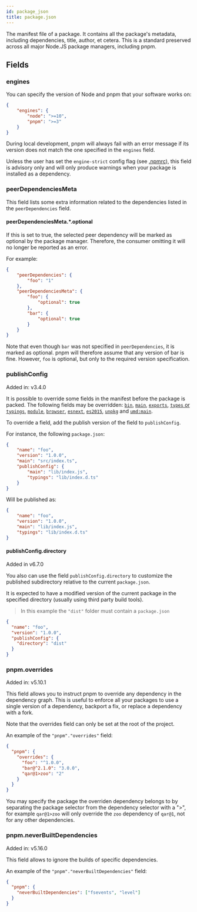 ```yaml
---
id: package_json
title: package.json
---
```


The manifest file of a package. It contains all the package's metadata,
including dependencies, title, author, et cetera. This is a standard preserved
across all major Node.JS package managers, including pnpm.

## Fields

### engines

You can specify the version of Node and pnpm that your software works on:

```json
{
    "engines": {
        "node": ">=10",
        "pnpm": ">=3"
    }
}
```

During local development, pnpm will always fail with an error message
if its version does not match the one specified in the `engines` field.

Unless the user has set the `engine-strict` config flag (see [.npmrc]), this
field is advisory only and will only produce warnings when your package is
installed as a dependency.

[.npmrc]: ./npmrc.md#engine-strict

### peerDependenciesMeta

This field lists some extra information related to the dependencies listed in
the `peerDependencies` field.

#### peerDependenciesMeta.*.optional

If this is set to true, the selected peer dependency will be marked as optional
by the package manager. Therefore, the consumer omitting it will no longer be
reported as an error.

For example:
```json
{
    "peerDependencies": {
        "foo": "1"
    },
    "peerDependenciesMeta": {
        "foo": {
            "optional": true
        },
        "bar": {
            "optional": true
        }
    }
}
```

Note that even though `bar` was not specified in `peerDependencies`, it is
marked as optional. pnpm will therefore assume that any version of bar is fine.
However, `foo` is optional, but only to the required version specification.

### publishConfig

Added in: v3.4.0

It is possible to override some fields in the manifest before the package is
packed.
The following fields may be overridden:
[`bin`](https://github.com/stereobooster/package.json#bin),
[`main`](https://github.com/stereobooster/package.json#main),
[`exports`](https://nodejs.org/api/esm.html#esm_package_exports),
[`types` or `typings`](https://github.com/stereobooster/package.json#types),
[`module`](https://github.com/stereobooster/package.json#module),
[`browser`](https://github.com/stereobooster/package.json#browser),
[`esnext`](https://github.com/stereobooster/package.json#esnext),
[`es2015`](https://github.com/stereobooster/package.json#es2015),
[`unpkg`](https://github.com/stereobooster/package.json#unpkg-1) and
[`umd:main`](https://github.com/stereobooster/package.json#microbundle).

To override a field, add the publish version of the field to `publishConfig`.

For instance, the following `package.json`:

```json
{
    "name": "foo",
    "version": "1.0.0",
    "main": "src/index.ts",
    "publishConfig": {
        "main": "lib/index.js",
        "typings": "lib/index.d.ts"
    }
}
```

Will be published as:

```json
{
    "name": "foo",
    "version": "1.0.0",
    "main": "lib/index.js",
    "typings": "lib/index.d.ts"
}
```

#### publishConfig.directory

Added in v6.7.0

You also can use the field `publishConfig.directory` to customize the published subdirectory relative to the current `package.json`.

It is expected to have a modified version of the current package in the specified directory (usually using third party build tools).

> In this example the `"dist"` folder must contain a `package.json`

```json
{
  "name": "foo",
  "version": "1.0.0",
  "publishConfig": {
    "directory": "dist"
  }
}
```
### pnpm.overrides

Added in: v5.10.1

This field allows you to instruct pnpm to override any dependency in the
dependency graph. This is useful to enforce all your packages to use a single
version of a dependency, backport a fix, or replace a dependency with a fork.

Note that the overrides field can only be set at the root of the project.

An example of the `"pnpm"."overrides"` field:

```json
{
  "pnpm": {
    "overrides": {
      "foo": "^1.0.0",
      "bar@^2.1.0": "3.0.0",
      "qar@1>zoo": "2"
    }
  }
}
```

You may specify the package the overriden dependency belongs to by
separating the package selector from the dependency selector with a ">", for
example `qar@1>zoo` will only override the `zoo` dependency of `qar@1`, not for
any other dependencies.

### pnpm.neverBuiltDependencies

Added in: v5.16.0

This field allows to ignore the builds of specific dependencies.

An example of the `"pnpm"."neverBuiltDependencies"` field:

```json
{
  "pnpm": {
    "neverBuiltDependencies": ["fsevents", "level"]
  }
}
```
